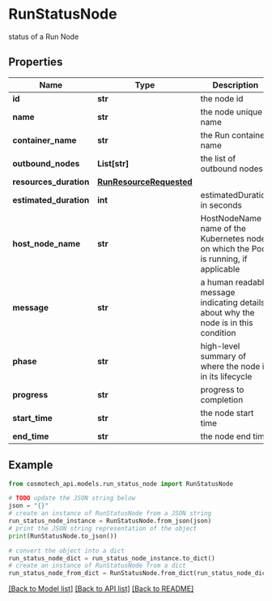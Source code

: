 # RunStatusNode

status of a Run Node

## Properties

Name | Type | Description | Notes
------------ | ------------- | ------------- | -------------
**id** | **str** | the node id | [optional] 
**name** | **str** | the node unique name | [optional] 
**container_name** | **str** | the Run container name | [optional] 
**outbound_nodes** | **List[str]** | the list of outbound nodes | [optional] [readonly] 
**resources_duration** | [**RunResourceRequested**](RunResourceRequested.md) |  | [optional] 
**estimated_duration** | **int** | estimatedDuration in seconds | [optional] 
**host_node_name** | **str** | HostNodeName name of the Kubernetes node on which the Pod is running, if applicable | [optional] 
**message** | **str** | a human readable message indicating details about why the node is in this condition | [optional] 
**phase** | **str** | high-level summary of where the node is in its lifecycle | [optional] 
**progress** | **str** | progress to completion | [optional] 
**start_time** | **str** | the node start time | [optional] 
**end_time** | **str** | the node end time | [optional] 

## Example

```python
from cosmotech_api.models.run_status_node import RunStatusNode

# TODO update the JSON string below
json = "{}"
# create an instance of RunStatusNode from a JSON string
run_status_node_instance = RunStatusNode.from_json(json)
# print the JSON string representation of the object
print(RunStatusNode.to_json())

# convert the object into a dict
run_status_node_dict = run_status_node_instance.to_dict()
# create an instance of RunStatusNode from a dict
run_status_node_from_dict = RunStatusNode.from_dict(run_status_node_dict)
```
[[Back to Model list]](../README.md#documentation-for-models) [[Back to API list]](../README.md#documentation-for-api-endpoints) [[Back to README]](../README.md)


